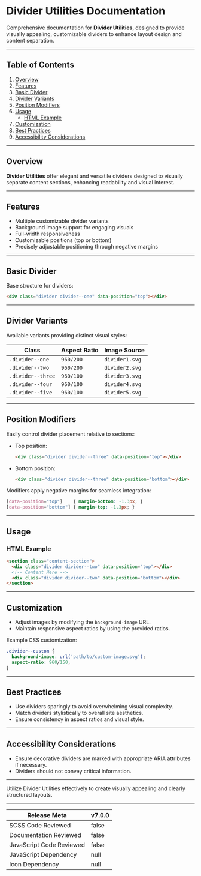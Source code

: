 # Divider Utilities Documentation

Comprehensive documentation for **Divider Utilities**, designed to provide visually appealing, customizable dividers to enhance layout design and content separation.

---

## Table of Contents

1. [Overview](#overview)
2. [Features](#features)
3. [Basic Divider](#basic-divider)
4. [Divider Variants](#divider-variants)
5. [Position Modifiers](#position-modifiers)
6. [Usage](#usage)
    - [HTML Example](#html-example)
7. [Customization](#customization)
8. [Best Practices](#best-practices)
9. [Accessibility Considerations](#accessibility-considerations)

---

## Overview

**Divider Utilities** offer elegant and versatile dividers designed to visually separate content sections, enhancing readability and visual interest.

---

## Features

- Multiple customizable divider variants
- Background image support for engaging visuals
- Full-width responsiveness
- Customizable positions (top or bottom)
- Precisely adjustable positioning through negative margins

---

## Basic Divider

Base structure for dividers:

```html
<div class="divider divider--one" data-position="top"></div>
```

---

## Divider Variants

Available variants providing distinct visual styles:

| Class             | Aspect Ratio | Image Source   | 
| ----------------- | ------------ | -------------- |
| `.divider--one`   | `960/200`    | `divider1.svg` |
| `.divider--two`   | `960/200`    | `divider2.svg` |
| `.divider--three` | `960/100`    | `divider3.svg` |
| `.divider--four`  | `960/100`    | `divider4.svg` |
| `.divider--five`  | `960/100`    | `divider5.svg` |

---

## Position Modifiers

Easily control divider placement relative to sections:

- Top position:
    
    ```html
    <div class="divider divider--three" data-position="top"></div>
    ```
    
- Bottom position:
    
    ```html
    <div class="divider divider--three" data-position="bottom"></div>
    ```
    

Modifiers apply negative margins for seamless integration:

```css
[data-position="top"]    { margin-bottom: -1.3px; }
[data-position="bottom"] { margin-top: -1.3px; }
```

---

## Usage

### HTML Example

```html
<section class="content-section">
  <div class="divider divider--two" data-position="top"></div>
  <!-- Content Here -->
  <div class="divider divider--two" data-position="bottom"></div>
</section>
```

---

## Customization

- Adjust images by modifying the `background-image` URL.
- Maintain responsive aspect ratios by using the provided ratios.

Example CSS customization:

```css
.divider--custom {
  background-image: url('path/to/custom-image.svg');
  aspect-ratio: 960/150;
}
```

---

## Best Practices

- Use dividers sparingly to avoid overwhelming visual complexity.
- Match dividers stylistically to overall site aesthetics.
- Ensure consistency in aspect ratios and visual style.

---

## Accessibility Considerations

- Ensure decorative dividers are marked with appropriate ARIA attributes if necessary.
- Dividers should not convey critical information.

---

Utilize Divider Utilities effectively to create visually appealing and clearly structured layouts.

---

| Release Meta             | v7.0.0 |
| ------------------------ | ------ |
| SCSS Code Reviewed       | false  |
| Documentation Reviewed   | false  |
| JavaScript Code Reviewed | false  |
| JavaScript Dependency    | null   | 
| Icon Dependency          | null   |

